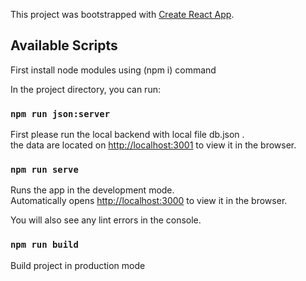 This project was bootstrapped with [Create React App](https://github.com/facebook/create-react-app).

## Available Scripts

First install node modules using (npm i) command

In the project directory, you can run:

### `npm run json:server`

First please run the local backend with local file db.json .<br />
the data are located on [http://localhost:3001](http://localhost:3001) to view it in the browser.

### `npm run serve`

Runs the app in the development mode.<br />
Automatically opens [http://localhost:3000](http://localhost:3000) to view it in the browser.

You will also see any lint errors in the console.

### `npm run build`

Build project in production mode
